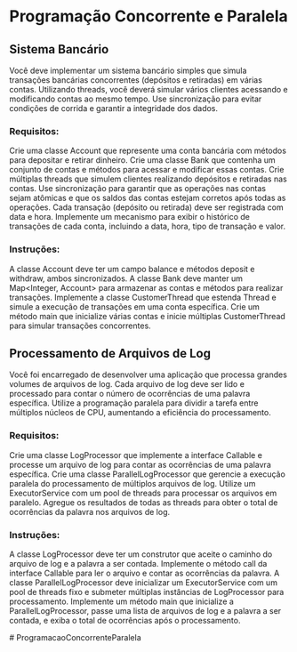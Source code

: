 # Programação Concorrente e Paralela

## Sistema Bancário
Você deve implementar um sistema bancário simples que simula transações bancárias concorrentes (depósitos e retiradas) em várias contas. Utilizando threads, você deverá simular vários clientes acessando e modificando contas ao mesmo tempo. Use sincronização para evitar condições de corrida e garantir a integridade dos dados.

### Requisitos:
Crie uma classe Account que represente uma conta bancária com métodos para depositar e retirar dinheiro.
Crie uma classe Bank que contenha um conjunto de contas e métodos para acessar e modificar essas contas.
Crie múltiplas threads que simulem clientes realizando depósitos e retiradas nas contas.
Use sincronização para garantir que as operações nas contas sejam atômicas e que os saldos das contas estejam corretos após todas as operações.
Cada transação (depósito ou retirada) deve ser registrada com data e hora.
Implemente um mecanismo para exibir o histórico de transações de cada conta, incluindo a data, hora, tipo de transação e valor.

### Instruções:
A classe Account deve ter um campo balance e métodos deposit e withdraw, ambos sincronizados.
A classe Bank deve manter um Map<Integer, Account> para armazenar as contas e métodos para realizar transações.
Implemente a classe CustomerThread que estenda Thread e simule a execução de transações em uma conta específica.
Crie um método main que inicialize várias contas e inicie múltiplas CustomerThread para simular transações concorrentes.


## Processamento de Arquivos de Log
Você foi encarregado de desenvolver uma aplicação que processa grandes volumes de arquivos de log. Cada arquivo de log deve ser lido e processado para contar o número de ocorrências de uma palavra específica. Utilize a programação paralela para dividir a tarefa entre múltiplos núcleos de CPU, aumentando a eficiência do processamento.

### Requisitos:
Crie uma classe LogProcessor que implemente a interface Callable<Integer> e processe um arquivo de log para contar as ocorrências de uma palavra específica.
Crie uma classe ParallelLogProcessor que gerencie a execução paralela do processamento de múltiplos arquivos de log.
Utilize um ExecutorService com um pool de threads para processar os arquivos em paralelo.
Agregue os resultados de todas as threads para obter o total de ocorrências da palavra nos arquivos de log.

### Instruções:
A classe LogProcessor deve ter um construtor que aceite o caminho do arquivo de log e a palavra a ser contada.
Implemente o método call da interface Callable<Integer> para ler o arquivo e contar as ocorrências da palavra.
A classe ParallelLogProcessor deve inicializar um ExecutorService com um pool de threads fixo e submeter múltiplas instâncias de LogProcessor para processamento.
Implemente um método main que inicialize a ParallelLogProcessor, passe uma lista de arquivos de log e a palavra a ser contada, e exiba o total de ocorrências após o processamento.

#   P r o g r a m a c a o C o n c o r r e n t e P a r a l e l a  
 